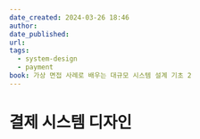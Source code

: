 ```yaml
---
date_created: 2024-03-26 18:46
author: 
date_published: 
url: 
tags:
  - system-design
  - payment
book: 가상 면접 사례로 배우는 대규모 시스템 설계 기초 2
---
```

# 결제 시스템 디자인


